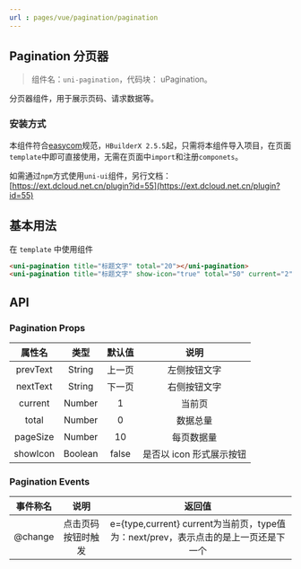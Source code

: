 ```yaml
---
url : pages/vue/pagination/pagination
---
```


## Pagination 分页器
> 组件名：``uni-pagination``，代码块： uPagination。

分页器组件，用于展示页码、请求数据等。

### 安装方式

本组件符合[easycom](https://uniapp.dcloud.io/collocation/pages?id=easycom)规范，`HBuilderX 2.5.5`起，只需将本组件导入项目，在页面`template`中即可直接使用，无需在页面中`import`和注册`componets`。

如需通过`npm`方式使用`uni-ui`组件，另行文档：[https://ext.dcloud.net.cn/plugin?id=55](https://ext.dcloud.net.cn/plugin?id=55)

## 基本用法

在 ``template`` 中使用组件

```html
<uni-pagination title="标题文字" total="20"></uni-pagination>
<uni-pagination title="标题文字" show-icon="true" total="50" current="2"></uni-pagination>
```

## API

### Pagination Props

|属性名		|类型	|默认值	|说明						|
|:-:		|:-:	|:-:	|:-:						|
|prevText	|String	|上一页	|左侧按钮文字				|
|nextText	|String	|下一页	|右侧按钮文字				|
|current	|Number	|1		|当前页						|
|total		|Number	|0		|数据总量					|
|pageSize	|Number	|10		|每页数据量					|
|showIcon	|Boolean|false	|是否以 icon 形式展示按钮	|


### Pagination Events

|事件称名	|说明				|返回值																		|
|:-:		|:-:				|:-:																				|
|@change|点击页码按钮时触发	|e={type,current} current为当前页，type值为：next/prev，表示点击的是上一页还是下一个	|
